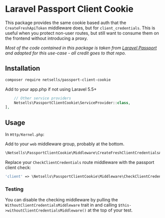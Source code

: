 # Laravel Passport Client Cookie

This package provides the same cookie based auth that the `CreateFreshApiToken` middleware does, but for `client_credentials`. This is useful when you protect non-user routes, but still want to consume them on the frontend without introducing a proxy. 

_Most of the code contained in this package is taken from [Laravel Passport](https://github.com/laravel/passport) and adapted for this use-case - all credit goes to that repo._

## Installation

```bash
composer require netsells/passport-client-cookie
```

Add to your app.php if not using Laravel 5.5+
```php
    // Other service providers
    Netsells\PassportClientCookie\ServiceProvider::class,
],
```

## Usage

In `Http/Kernel.php`:

Add to your `web` middleware group, probably at the bottom.
```php
\Netsells\PassportClientCookie\Middleware\CreateFreshClientCredentialsApiToken::class,
```

Replace your `CheckClientCredentials` route middleware with the passport client check:

```php
'client' => \Netsells\PassportClientCookie\Middleware\CheckClientCredentials::class,
```

### Testing
You can disable the checking middleware by pulling the `WithoutClientCredentialsMiddleware` trait in and calling `$this->withoutClientCredentialsMiddleware()` at the top of your test.